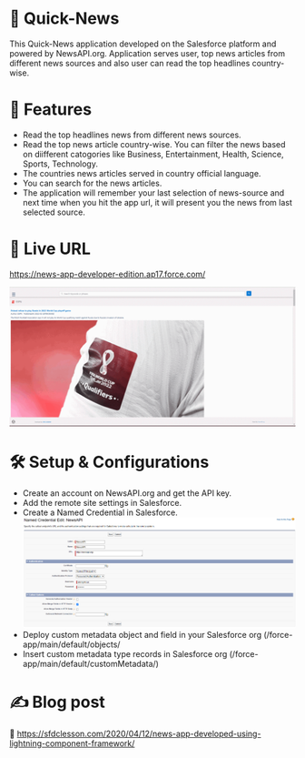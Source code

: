 # :newspaper: Quick-News

This Quick-News application developed on the Salesforce platform and powered by NewsAPI.org. Application serves user, top news articles from different news sources and also user can read the top headlines country-wise.

# :high_brightness: Features
  * Read the top headlines news from different news sources. 
  * Read the top news article country-wise. You can filter the news based on diifferent catogories like Business, Entertainment, Health, Science, Sports, Technology.
  * The countries news articles served in country official language.
  * You can search for the news articles.
  * The application will remember your last selection of news-source and next time when you hit the app url, it will present you the news from last selected source.

# :red_circle: Live URL
https://news-app-developer-edition.ap17.force.com/

![](https://github.com/arun12209/Quick-News/blob/master/Images/NewsScreenGIF.gif)

# :hammer_and_wrench: Setup & Configurations
* Create an account on NewsAPI.org and get the API key.
* Add the remote site settings in Salesforce.
* Create a Named Credential in Salesforce.
 ![](https://github.com/arun12209/Quick-News/blob/master/Images/NamedCredentialsSetupScreen.png)
* Deploy custom metadata object and field in your Salesforce org (/force-app/main/default/objects/
* Insert custom metadata type records in Salesforce org (/force-app/main/default/customMetadata/)
# ✍️ Blog post
:link: https://sfdclesson.com/2020/04/12/news-app-developed-using-lightning-component-framework/



